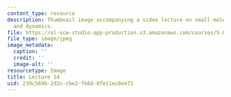 ```yaml
---
content_type: resource
description: Thumbnail image accompanying a video lecture on small-molecule spectroscopy
  and dynamics.
file: https://ol-ocw-studio-app-production.s3.amazonaws.com/courses/5-80-small-molecule-spectroscopy-and-dynamics-fall-2008/239c569b2d3ccbe2f66d8fe11ec8e471_mit5_80f08lec14_th.jpg
file_type: image/jpeg
image_metadata:
  caption: ''
  credit: ''
  image-alt: ''
resourcetype: Image
title: Lecture 14
uid: 239c569b-2d3c-cbe2-f66d-8fe11ec8e471
---
```

